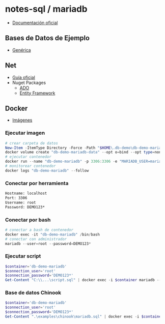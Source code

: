 # notes-sql / mariadb

- [Documentación oficial](https://mariadb.com/kb/en/documentation/)

## Bases de Datos de Ejemplo

- [Genérica](https://github.com/lerocha/chinook-database)

## Net

- [Guía oficial](https://mysqlconnector.net)
- Nuget Packages
  - [ADO](https://www.nuget.org/packages/MySqlConnector)
  - [Entity Framework](https://www.nuget.org/packages/Pomelo.EntityFrameworkCore.MySql)

## Docker

- [Imágenes](https://hub.docker.com/_/mariadb)

### Ejecutar imagen

```powershell
# crear carpeta de datos
New-Item -ItemType Directory -Force -Path "$HOME\.db-demo\db-demo-mariadb-data"
docker volume create "db-demo-mariadb-data" --opt o=bind --opt type=none --opt device="$HOME\.db-demo\db-demo-mariadb-data"
# ejecutar contenedor
docker run --name "db-demo-mariadb" -p 3306:3306 -e "MARIADB_USER=mariadb" -e "MARIADB_PASSWORD=DEMO123*" -e "MARIADB_ROOT_PASSWORD=DEMO123*" -v "db-demo-mariadb-data:/var/lib/mysql" -d "mariadb:11.4.2"
# monitorear contenedor
docker logs "db-demo-mariadb" --follow
```

### Conectar por herramienta

```txt
Hostname: localhost
Port: 3306
Username: root
Password: DEMO123*
```

### Conectar por bash

```powershell
# conectar a bash de contenedor
docker exec -it "db-demo-mariadb" /bin/bash
# conectar con administrador
mariadb --user=root --password=DEMO123*
```

### Ejecutar script

```powershell
$container='db-demo-mariadb'
$connection_user='root'
$connection_password='DEMO123*'
Get-Content "C:\\...\script.sql" | docker exec -i $container mariadb --user=$connection_user --password=$connection_password
```

### Base de datos Chinook

```powershell
$container='db-demo-mariadb'
$connection_user='root'
$connection_password='DEMO123*'
Get-Content ".\examples\chinook\mariadb.sql" | docker exec -i $container mariadb --user=$connection_user --password=$connection_password
```
